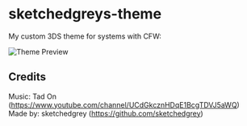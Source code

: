 # sketchedgreys-theme
My custom 3DS theme for systems with CFW:  
  
![Theme Preview](https://github.com/sketchedgrey/sketchedgreys-theme/blob/main/bin/sketchedgrey/preview.png)

## Credits
Music: Tad On (https://www.youtube.com/channel/UCdGkcznHDqE1BcgTDVJ5aWQ)  
Made by: sketchedgrey (https://github.com/sketchedgrey)
